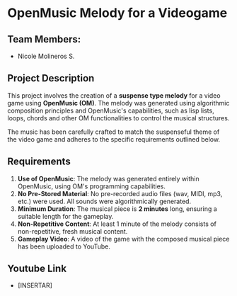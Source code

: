# OpenMusic Melody for a Videogame

## Team Members:
- Nicole Molineros S.

## Project Description

This project involves the creation of a **suspense type melody** for a video game using **OpenMusic (OM)**. The melody was generated using algorithmic composition principles and OpenMusic's capabilities, such as lisp lists, loops, chords and other OM functionalities to control the musical structures.

The music has been carefully crafted to match the suspenseful theme of the video game and adheres to the specific requirements outlined below.

## Requirements

1. **Use of OpenMusic**: The melody was generated entirely within OpenMusic, using OM's programming capabilities.
2. **No Pre-Stored Material**: No pre-recorded audio files (wav, MIDI, mp3, etc.) were used. All sounds were algorithmically generated.
3. **Minimum Duration**: The musical piece is **2 minutes** long, ensuring a suitable length for the gameplay.
4. **Non-Repetitive Content**: At least 1 minute of the melody consists of non-repetitive, fresh musical content.
5. **Gameplay Video**: A video of the game with the composed musical piece has been uploaded to YouTube.

## Youtube Link

- [INSERTAR]
